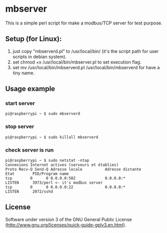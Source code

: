 # mbserver

This is a simple perl script for make a modbus/TCP server for test purpose. 

## Setup (for Linux):
1. just copy "mbserverd.pl" to /usr/local/bin/ (it's the script path for user scripts in debian system).
2. set chmod +x /usr/local/bin/mbserver.pl to set execution flag.
2. set mv /usr/local/bin/mbserverd.pl /usr/local/bin/mbserverd for have a tiny name.

## Usage example

### start server

    pi@raspberrypi ~ $ sudo mbserverd

### stop server
    
    pi@raspberrypi ~ $ sudo killall mbserverd

### check server is run

    pi@raspberrypi ~ $ sudo netstat -ntap
    Connexions Internet actives (serveurs et établies)
    Proto Recv-Q Send-Q Adresse locale          Adresse distante        Etat        PID/Program name
    tcp        0      0 0.0.0.0:502             0.0.0.0:*               LISTEN      3973/perl <- it's modbus server
    tcp        0      0 0.0.0.0:22              0.0.0.0:*               LISTEN      2072/sshd

## License

Software under version 3 of the GNU General Public License (http://www.gnu.org/licenses/quick-guide-gplv3.en.html).
